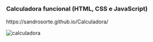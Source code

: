 # <h3 style="justify-content:center">Calculadora funcional (HTML, CSS e JavaScript)</h3>
<p>https://sandrosorte.github.io/Calculadora/</p>

![calculadora](https://user-images.githubusercontent.com/108229719/236699689-229d80a4-be05-40c7-a14b-e7d113a54cbe.png)
